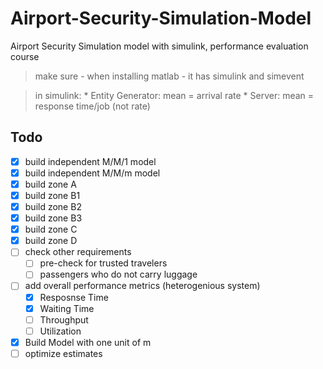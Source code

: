 # Airport-Security-Simulation-Model
Airport Security Simulation model with simulink, performance evaluation course

> make sure - when installing matlab - it has simulink and simevent

> in simulink:
    * Entity Generator: mean = arrival rate
    * Server: mean = response time/job (not rate)

## Todo 
* [x] build independent M/M/1 model
* [x] build independent M/M/m model
* [x] build zone A
* [x] build zone B1
* [x] build zone B2
* [x] build zone B3
* [x] build zone C
* [x] build zone D
* [ ] check other requirements
  * [ ] pre-check for trusted travelers
  * [ ] passengers who do not carry luggage
* [ ] add overall performance metrics
 (heterogenious system)
  * [x] Resposnse Time
  * [x] Waiting Time
  * [ ] Throughput
  * [ ] Utilization
* [x] Build Model with one unit of m
* [ ] optimize estimates